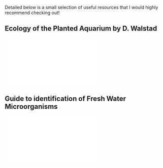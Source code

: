 Detailed below is a small selection of useful resources that I would highly recommend checking out!

## Ecology of the Planted Aquarium by D. Walstad

![](ecology-of-the-planted-aquarium-diana-walstad.pdf)

## Guide to identification of Fresh Water Microorganisms

![](organism-identification.pdf)